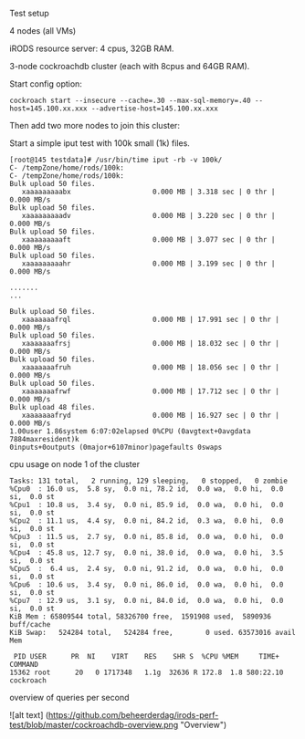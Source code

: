 
Test setup 

4 nodes (all VMs) 

iRODS resource server: 4 cpus, 32GB RAM. 

3-node cockroachdb cluster (each with 8cpus and 64GB RAM). 

Start config option: 

```
cockroach start --insecure --cache=.30 --max-sql-memory=.40 --host=145.100.xx.xxx --advertise-host=145.100.xx.xxx
```

Then add two more nodes to join this cluster: 


Start a simple iput test with 100k small (1k) files. 
```
[root@145 testdata]# /usr/bin/time iput -rb -v 100k/
C- /tempZone/home/rods/100k:
C- /tempZone/home/rods/100k:
Bulk upload 50 files.
   xaaaaaaaaabx                    0.000 MB | 3.318 sec | 0 thr |  0.000 MB/s
Bulk upload 50 files.
   xaaaaaaaaadv                    0.000 MB | 3.220 sec | 0 thr |  0.000 MB/s
Bulk upload 50 files.
   xaaaaaaaaaft                    0.000 MB | 3.077 sec | 0 thr |  0.000 MB/s
Bulk upload 50 files.
   xaaaaaaaaahr                    0.000 MB | 3.199 sec | 0 thr |  0.000 MB/s

.......
...

Bulk upload 50 files.
   xaaaaaaafrql                    0.000 MB | 17.991 sec | 0 thr |  0.000 MB/s
Bulk upload 50 files.
   xaaaaaaafrsj                    0.000 MB | 18.032 sec | 0 thr |  0.000 MB/s
Bulk upload 50 files.
   xaaaaaaafruh                    0.000 MB | 18.056 sec | 0 thr |  0.000 MB/s
Bulk upload 50 files.
   xaaaaaaafrwf                    0.000 MB | 17.712 sec | 0 thr |  0.000 MB/s
Bulk upload 48 files.
   xaaaaaaafryd                    0.000 MB | 16.927 sec | 0 thr |  0.000 MB/s
1.00user 1.86system 6:07:02elapsed 0%CPU (0avgtext+0avgdata 7884maxresident)k
0inputs+0outputs (0major+6107minor)pagefaults 0swaps

````
 cpu usage on node 1 of the cluster 
 
 ```
 Tasks: 131 total,   2 running, 129 sleeping,   0 stopped,   0 zombie
%Cpu0  : 16.0 us,  5.8 sy,  0.0 ni, 78.2 id,  0.0 wa,  0.0 hi,  0.0 si,  0.0 st
%Cpu1  : 10.8 us,  3.4 sy,  0.0 ni, 85.9 id,  0.0 wa,  0.0 hi,  0.0 si,  0.0 st
%Cpu2  : 11.1 us,  4.4 sy,  0.0 ni, 84.2 id,  0.3 wa,  0.0 hi,  0.0 si,  0.0 st
%Cpu3  : 11.5 us,  2.7 sy,  0.0 ni, 85.8 id,  0.0 wa,  0.0 hi,  0.0 si,  0.0 st
%Cpu4  : 45.8 us, 12.7 sy,  0.0 ni, 38.0 id,  0.0 wa,  0.0 hi,  3.5 si,  0.0 st
%Cpu5  :  6.4 us,  2.4 sy,  0.0 ni, 91.2 id,  0.0 wa,  0.0 hi,  0.0 si,  0.0 st
%Cpu6  : 10.6 us,  3.4 sy,  0.0 ni, 86.0 id,  0.0 wa,  0.0 hi,  0.0 si,  0.0 st
%Cpu7  : 12.9 us,  3.1 sy,  0.0 ni, 84.0 id,  0.0 wa,  0.0 hi,  0.0 si,  0.0 st
KiB Mem : 65809544 total, 58326700 free,  1591908 used,  5890936 buff/cache
KiB Swap:   524284 total,   524284 free,        0 used. 63573016 avail Mem 

  PID USER      PR  NI    VIRT    RES    SHR S  %CPU %MEM     TIME+ COMMAND                                                                 
15362 root      20   0 1717348   1.1g  32636 R 172.8  1.8 580:22.10 cockroach
```


overview of queries per second 

 
![alt text] (https://github.com/beheerderdag/irods-perf-test/blob/master/cockroachdb-overview.png "Overview")

